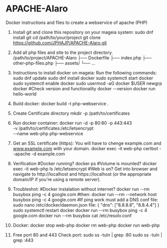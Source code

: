 # APACHE-Alaro
Docker instructions and files to create a webservice of apache (PHP)

1. Install git and clone this repository on your mageia system:
    sudo dnf install git
    cd /path/to/your/project
    git clone https://github.com/JPHAJP/APACHE-Alaro.git

2. Add all php files and site to the project directory.
    /path/to/project/APACHE-Alaro
    ├── Dockerfile
    ├── index.php
    ├── other-php-files.php
    ├── assets/
    └── ...

3. Instructions to install docker on mageia:
Run the following commands:
    sudo dnf update
    sudo dnf install docker
    sudo systemctl start docker
    sudo systemctl enable docker
    sudo usermod -aG docker $USER
    newgrp docker
    #Check version and functionality
    docker --version
    docker run hello-world

4. Build docker:
    docker build -t php-webservice .

5. Create Certificate directory
    mkdir -p /path/to/certificates

6. Run docker container:
    docker run -d -p 80:80 -p 443:443 \
        -v /path/to/certificates:/etc/letsencrypt \
        --name web-php php-webservice

7. Get an SSL certificate (https):
You will have to chenge example.com and www.example.com with your domain.
    docker exec -it web-php certbot --apache -d example.com

8. Verification
    #Docker running?
        docker ps
    #Volume is mounted?
        docker exec -it web-php ls /etc/letsencrypt
    #Web is on?
    Get into browser and navigate to http://localhost and https://localhost (or the appropriate domain/IP if you're using a remote server).

9. Troubleshot:
    #Docker instalation without internet?
    docker run --rm busybox ping -c 4 google.com
    #then:
    docker run --rm --network host busybox ping -c 4 google.com
    #If ping work must add a DNS conf file:
        sudo nano /etc/docker/daemon.json
        file:
            {
                "dns": ["8.8.8.8", "8.8.4.4"]
            }
        sudo systemctl restart docker
        docker run --rm busybox ping -c 4 google.com
        docker run --rm busybox cat /etc/resolv.conf

10. Docker:
    docker stop web-php
    docker rm web-php
    docker run web-php

11. Free port 80 and 443
    Check port:
        sudo ss -tuln | grep :80
        sudo ss -tuln | grep :443

